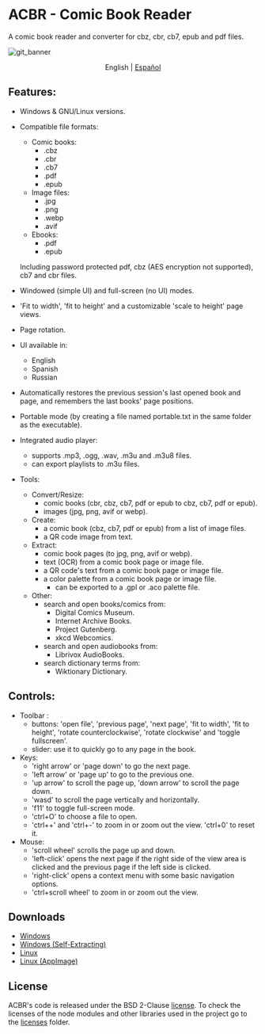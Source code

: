 # ACBR - Comic Book Reader

A comic book reader and converter for cbz, cbr, cb7, epub and pdf files.

![git_banner](https://user-images.githubusercontent.com/8535921/189074976-7674fd7c-fda8-455c-b46a-f42578034943.jpg)

<p align="center">
  <span>English</span> |
  <a href="./docs/README.es.md">Español</a>
</p>

## Features:

- Windows & GNU/Linux versions.
- Compatible file formats:

  - Comic books:
    - .cbz
    - .cbr
    - .cb7
    - .pdf
    - .epub
  - Image files:
    - .jpg
    - .png
    - .webp
    - .avif
  - Ebooks:
    - .pdf
    - .epub

  Including password protected pdf, cbz (AES encryption not supported), cb7 and cbr files.

- Windowed (simple UI) and full-screen (no UI) modes.
- 'Fit to width', 'fit to height' and a customizable 'scale to height' page views.
- Page rotation.
- UI available in:
  - English
  - Spanish
  - Russian
- Automatically restores the previous session's last opened book and page, and remembers the last books' page positions.
- Portable mode (by creating a file named portable.txt in the same folder as the executable).
- Integrated audio player:
  - supports .mp3, .ogg, .wav, .m3u and .m3u8 files.
  - can export playlists to .m3u files.
- Tools:
  - Convert/Resize:
    - comic books (cbr, cbz, cb7, pdf or epub to cbz, cb7, pdf or epub).
    - images (jpg, png, avif or webp).
  - Create:
    - a comic book (cbz, cb7, pdf or epub) from a list of image files.
    - a QR code image from text.
  - Extract:
    - comic book pages (to jpg, png, avif or webp).
    - text (OCR) from a comic book page or image file.
    - a QR code's text from a comic book page or image file.
    - a color palette from a comic book page or image file.
      - can be exported to a .gpl or .aco palette file.
  - Other:
    - search and open books/comics from:
      - Digital Comics Museum.
      - Internet Archive Books.
      - Project Gutenberg.
      - xkcd Webcomics.
    - search and open audiobooks from:
      - Librivox AudioBooks.
    - search dictionary terms from:
      - Wiktionary Dictionary.

## Controls:

- Toolbar :
  - buttons: 'open file', 'previous page', 'next page', 'fit to width', 'fit to height', 'rotate counterclockwise', 'rotate clockwise' and 'toggle fullscreen'.
  - slider: use it to quickly go to any page in the book.
- Keys:
  - 'right arrow' or 'page down' to go the next page.
  - 'left arrow' or 'page up' to go to the previous one.
  - 'up arrow' to scroll the page up, 'down arrow' to scroll the page down.
  - 'wasd' to scroll the page vertically and horizontally.
  - 'f11' to toggle full-screen mode.
  - 'ctrl+O' to choose a file to open.
  - 'ctrl++' and 'ctrl+-' to zoom in or zoom out the view. 'ctrl+0' to reset it.
- Mouse:
  - 'scroll wheel' scrolls the page up and down.
  - 'left-click' opens the next page if the right side of the view area is clicked and the previous page if the left side is clicked.
  - 'right-click' opens a context menu with some basic navigation options.
  - 'ctrl+scroll wheel' to zoom in or zoom out the view.

## Downloads

- [Windows](https://github.com/binarynonsense/comic-book-reader/releases/latest/download/ACBR_Windows.zip)
- [Windows (Self-Extracting)](https://github.com/binarynonsense/comic-book-reader/releases/latest/download/ACBR_Windows_SelfExtracting.exe)
- [Linux](https://github.com/binarynonsense/comic-book-reader/releases/latest/download/ACBR_Linux.zip)
- [Linux (AppImage)](https://github.com/binarynonsense/comic-book-reader/releases/latest/download/ACBR_Linux_AppImage.zip)

## License

ACBR's code is released under the BSD 2-Clause [license](./LICENSE). To check the licenses of the node modules and other libraries used in the project go to the [licenses](./licenses/) folder.
